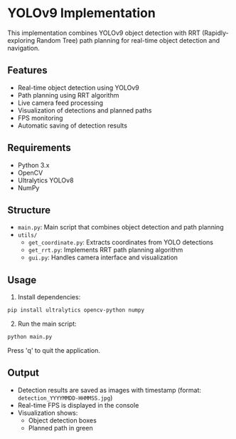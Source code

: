 # YOLOv9 Implementation

This implementation combines YOLOv9 object detection with RRT (Rapidly-exploring Random Tree) path planning for real-time object detection and navigation.

## Features

- Real-time object detection using YOLOv9
- Path planning using RRT algorithm
- Live camera feed processing
- Visualization of detections and planned paths
- FPS monitoring
- Automatic saving of detection results

## Requirements

- Python 3.x
- OpenCV
- Ultralytics YOLOv8
- NumPy

## Structure

- `main.py`: Main script that combines object detection and path planning
- `utils/`
  - `get_coordinate.py`: Extracts coordinates from YOLO detections
  - `get_rrt.py`: Implements RRT path planning algorithm
  - `gui.py`: Handles camera interface and visualization

## Usage

1. Install dependencies:
```bash
pip install ultralytics opencv-python numpy
```

2. Run the main script:
```bash
python main.py
```

Press 'q' to quit the application.

## Output

- Detection results are saved as images with timestamp (format: `detection_YYYYMMDD-HHMMSS.jpg`)
- Real-time FPS is displayed in the console
- Visualization shows:
  - Object detection boxes
  - Planned path in green